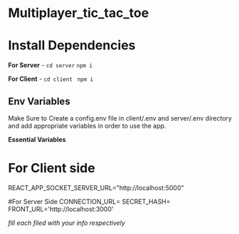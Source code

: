 # Multiplayer_tic_tac_toe

# Install Dependencies

**For Server** - `cd server` `npm i`

**For Client** - `cd client` ` npm i`

## Env Variables

Make Sure to Create a config.env file in client/.env and server/.env directory and add appropriate variables in order to use the app.

**Essential Variables**
# For Client side
REACT_APP_SOCKET_SERVER_URL="http://localhost:5000"

#For Server Side
CONNECTION_URL=
SECRET_HASH=
FRONT_URL='http://localhost:3000'


_fill each filed with your info respectively_
